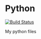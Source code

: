 # Python

[![Build Status](https://dev.azure.com/yayacout/Python/_apis/build/status/Tests?branchName=master)](https://dev.azure.com/yayacout/Python/_build/latest?definitionId=1&branchName=master)

My python files
